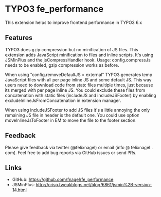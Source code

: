 TYPO3 fe_performance
====================

This extension helps to improve frontend performance in TYPO3 6.x


Features
--------
TYPO3 does gzip compression but no minification of JS files. This extension adds 
JavaScript minification to files and inline scripts. It's using JSMinPlus and 
the jsCompressHandler hook. Usage: config.compressJs needs to be enabled, gzip compression 
works as before.

When using "config.removeDefaultJS = external" TYPO3 generates temp JavaScript 
files with all per page inline JS and some default JS. This way users need to 
download code from statc files multiple times, just because its merged with per 
page inline JS. You could exclude these files from concatenation with static 
files (includeJS and includeJSFooter) by enabling excludeInlineJsFromConcatenation 
in extension manager.

When using includeJSFooter to add JS files it's a little annoying the only 
remaining JS file in header is the default one. You could use option 
moveInlineJsToFooter in EM to move the file to the footer section.



Feedback
--------
Please give feedback via twitter (@felixnagel) or email (info @ felixnagel . com).
Feel free to add bug reports via GitHub issues or send PRs.


Links
-----
* GitHub:		https://github.com/fnagel/fe_performance
* JSMinPlus: 	http://crisp.tweakblogs.net/blog/6861/jsmin%2B-version-14.html